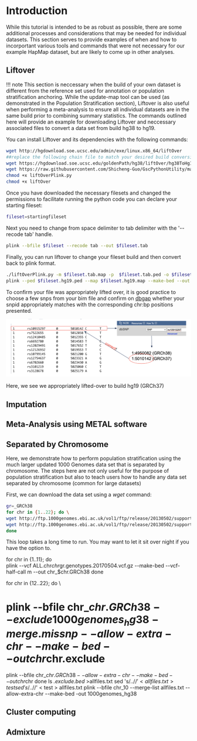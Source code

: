 # Introduction

While this tutorial is intended to be as robust as possible, there are some additional processes and considerations that may be needed for individual datasets. This section serves to provide examples of when and how to incorportant various tools and commands that were not necessary for our example HapMap dataset, but are likely to come up in other analyses. 

## Liftover

!!! note
    This section is neccessary when the build of your own dataset is different from the reference set used for annotation or population stratification anchoring. While the update-map tool can be used (as demonstrated in the Population Stratification section),  Liftover is also useful when performing a meta-analysis to ensure all individual datasets are in the same build prior to combining summary statistics. The commands outlined here will provide an example for downloading Liftover and neccessary associated files to convert a data set from build hg38 to hg19. 

You can install Liftover and its dependencies with the following commands:

```bash
wget http://hgdownload.soe.ucsc.edu/admin/exe/linux.x86_64/liftOver
##replace the following chain file to match your desired build conversion
wget https://hgdownload.soe.ucsc.edu/goldenPath/hg38/liftOver/hg38ToHg19.over.chain.gz
wget https://raw.githubusercontent.com/Shicheng-Guo/GscPythonUtility/master/liftOverPlink.py
chmod +x liftOverPlink.py
chmod +x liftOver
```

Once you have downloaded the necessary filesets and changed the permissions to facilitate running the python code you can declare your starting fileset: 
```bash 
fileset=startingfileset
```

Next you need to change from space delimiter to tab delimiter with the '--recode tab' handle.  

```bash
plink --bfile $fileset --recode tab --out $fileset.tab
```

Finally, you can run liftover to change your fileset build and then convert back to plink format. 

```bash 
./liftOverPlink.py -m $fileset.tab.map -p  $fileset.tab.ped -o $fileset.hg19 -c hg38ToHg19.over.chain.gz -e ./liftOver
plink --ped $fileset.hg19.ped --map $fileset.hg19.map --make-bed --out $fileset.final.hg19
```

To confirm your file was appropriately lifted over, it is good practice to choose a few snps from your bim file and confirm on [dbgap](https://www.ncbi.nlm.nih.gov/gap/) whether your snpid appropriately matches with the corresponding chr:bp positions presented. 

![Buildcheck example](img/buildcheck.png)

Here, we see we appropriately lifted-over to build hg19 (GRCh37)


## Imputation

## Meta-Analysis using METAL software

## Separated by Chromosome

Here, we demonstrate how to perform population stratification using the much larger updated 1000 Genomes data set that is separated by chromosome. The steps here are not only useful for the purpose of population stratification but also to teach users how to handle any data set separated by chromosome (common for large datasets)

First, we can download the data set using a *wget* command:

```bash
gr=_GRCh38
for chr in {1..22}; do \
wget http://ftp.1000genomes.ebi.ac.uk/vol1/ftp/release/20130502/supporting/GRCh38_positions/ALL.chr$chr$gr.genotypes.20170504.vcf.gz
wget http://ftp.1000genomes.ebi.ac.uk/vol1/ftp/release/20130502/supporting/GRCh38_positions/ALL.chr$chr$gr.genotypes.20170504.vcf.gz.tbi
done  
```
This loop takes a long time to run. You may want to let it sit over night if you have the option to. 

for chr in {1..11}; do \
plink --vcf ALL.chr$chr$gr.genotypes.20170504.vcf.gz --make-bed --vcf-half-call m --out chr_$chr.GRCh38
done

for chr in {12..22}; do \
# plink --bfile chr_$chr.GRCh38 --exclude 1000genomes_hg38-merge.missnp --allow-extra-chr --make-bed --out chr$chr.exclude
plink --bfile chr_$chr.GRCh38 --allow-extra-chr --make-bed --out chr$chr
done
ls *.exclude.bed* >allfiles.txt
sed 's/..$//' < allfiles.txt > test
sed 's/..$//' < test > allfiles.txt
plink --bfile chr_10 --merge-list allfiles.txt --allow-extra-chr --make-bed -out 1000genomes_hg38

## Cluster computing

## Admixture 